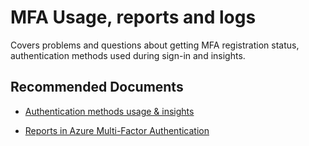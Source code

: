 <properties
	pageTitle="MFA Usage, reports and logs"
	description="Cover problems and questions about getting MFA registration status, authentication methods used during sign-in and insights"
	infoBubbleText="MFA Usage, reports and logs"
	service="microsoft.aad"
	resource="Microsoft_AAD_IAM"
	authors="InbarckMS"
	ms.author="inbarc"
	displayOrder="7"
	articleId="696068db-ff63-4c33-947d-7c823123f99a"
	diagnosticScenario=""
	selfHelpType="generic"
	supportTopicIds="32739619"
	resourceTags=""
	productPesIds="16579"
	cloudEnvironments="Public, Fairfax, Mooncake"
	ownershipId="AzureIdentity_MultiFactorAuthentication"
/>

# MFA Usage, reports and logs

Covers problems and questions about getting MFA registration status, authentication methods used during sign-in and insights.

## **Recommended Documents**
* [Authentication methods usage & insights](https://docs.microsoft.com/en-us/azure/active-directory/authentication/howto-authentication-methods-usage-insights)

* [Reports in Azure Multi-Factor Authentication](https://docs.microsoft.com/en-us/azure/active-directory/authentication/howto-mfa-reporting)
